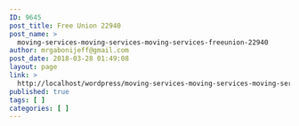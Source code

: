 ```yaml
---
ID: 9645
post_title: Free Union 22940
post_name: >
  moving-services-moving-services-moving-services-freeunion-22940
author: mrgabonijeff@gmail.com
post_date: 2018-03-28 01:49:08
layout: page
link: >
  http://localhost/wordpress/moving-services-moving-services-moving-services-freeunion-22940/
published: true
tags: [ ]
categories: [ ]
---
```

